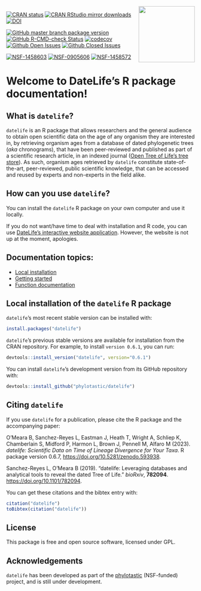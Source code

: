 
<!-- index.md is generated from index.Rmd. Make sure to edit the .Rmd file and not the .md -->

<img src='https://github.com/phylotastic/datelife/raw/master/man/figures/datelife-hexsticker-ai.png' align='right' style='width:150px' />

<!--
# BADGES DEV
install.packages("badger")
library(badger)
badge_github_actions("phylotastic/datelife")
badge_cran_checks("phylotastic/datelife")
-->
<!-- badges: start -->
<!-- Stable status -->

[![CRAN
status](https://www.r-pkg.org/badges/version/datelife)](https://CRAN.R-project.org/package=datelife)
[![CRAN RStudio mirror
downloads](https://cranlogs.r-pkg.org/badges/datelife)](https://www.r-pkg.org/pkg/datelife)
[![DOI](https://zenodo.org/badge/23036/phylotastic/datelife.svg)](https://zenodo.org/badge/latestdoi/23036/phylotastic/datelife)

<!-- Development status -->

[![GitHub master branch package
version](https://img.shields.io/github/r-package/v/phylotastic/datelife/master?color=y&label=GitHub%40master)](https://github.com/phylotastic/datelife)
[![GitHub R-CMD-check
Status](https://github.com/phylotastic/datelife/workflows/R-CMD-check/badge.svg)](https://github.com/phylotastic/datelife/actions/)
[![codecov](https://codecov.io/gh/phylotastic/datelife/branch/master/graph/badge.svg)](https://app.codecov.io/gh/phylotastic/datelife)
[![Github Open
Issues](https://img.shields.io/github/issues-raw/phylotastic/datelife.svg)](https://github.com/phylotastic/datelife/issues)
[![Github Closed
Issues](https://img.shields.io/github/issues-closed-raw/phylotastic/datelife.svg)](https://github.com/phylotastic/datelife/issues?q=is%3Aissue+is%3Aclosed)

<!-- Funding -->

[![NSF-1458603](https://img.shields.io/badge/NSF-1458603-white.svg)](https://www.nsf.gov/awardsearch/showAward?AWD_ID=1458603)
[![NSF-0905606](https://img.shields.io/badge/NSF-0905606-white.svg)](https://www.nsf.gov/awardsearch/showAward?AWD_ID=0905606)
[![NSF-1458572](https://img.shields.io/badge/NSF-1458572-white.svg)](https://www.nsf.gov/awardsearch/showAward?AWD_ID=1458572)

<!-- badges: end -->

# Welcome to DateLife’s R package documentation!

## What is `datelife`?

`datelife` is an R package that allows researchers and the general
audience to obtain open scientific data on the age of any organism they
are interested in, by retrieving organism ages from a database of dated
phylogenetic trees (*aka* chronograms), that have been peer-reviewed and
published as part of a scientific research article, in an indexed
journal ([Open Tree of Life’s tree
store](https://tree.opentreeoflife.org/curator)). As such, organism ages
retrieved by `datelife` constitute state-of-the-art, peer-reviewed,
public scientific knowledge, that can be accessed and reused by experts
and non-experts in the field alike.

## How can you use `datelife`?

You can install the `datelife` R package on your own computer and use it
locally.

If you do not want/have time to deal with installation and R code, you
can use [DateLife’s interactive website
application](http://phylotastic.org/datelife/articles/404.html).
However, the website is not up at the moment, apologies.

<!-- http://datelife.opentreeoflife.org/query/ -->

## Documentation topics:

- [Local
  installation](http://phylotastic.org/datelife/index.html#installation)
- [Getting
  started](http://phylotastic.org/datelife/articles/Getting_started_with_datelife.html)
- [Function
  documentation](http://phylotastic.org/datelife/reference/index.html)

## Local installation of the `datelife` R package

`datelife`’s most recent stable version can be installed with:

``` r
install.packages("datelife")
```

`datelife`’s previous stable versions are available for installation
from the CRAN repository. For example, to install `version 0.6.1`, you
can run:

``` r
devtools::install_version("datelife", version="0.6.1")
```

You can install `datelife`’s development version from its GitHub
repository with:

``` r
devtools::install_github("phylotastic/datelife")
```

## Citing `datelife`

If you use `datelife` for a publication, please cite the R package and
the accompanying paper:

<p>
O’Meara B, Sanchez-Reyes L, Eastman J, Heath T, Wright A, Schliep K,
Chamberlain S, Midford P, Harmon L, Brown J, Pennell M, Alfaro M (2023).
<em>datelife: Scientific Data on Time of Lineage Divergence for Your
Taxa</em>. R package version 0.6.7,
<a href="https://doi.org/10.5281/zenodo.593938">https://doi.org/10.5281/zenodo.593938</a>.
</p>
<p>
Sanchez-Reyes L, O’Meara B (2019). “datelife: Leveraging databases and
analytical tools to reveal the dated Tree of Life.” <em>bioRxiv</em>,
<b>782094</b>.
<a href="https://doi.org/10.1101/782094">https://doi.org/10.1101/782094</a>.
</p>

You can get these citations and the bibtex entry with:

``` r
citation("datelife")
toBibtex(citation("datelife"))
```

<!--.bibtex files are available-->

## License

This package is free and open source software, licensed under GPL.

## Acknowledgements

`datelife` has been developed as part of the
[phylotastic](http://phylotastic.org/) (NSF-funded) project, and is
still under development.
